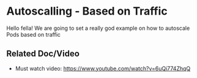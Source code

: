 # Autoscalling - Based on Traffic

Hello fella! We are going to set a really god example on how to autoscale Pods based on traffic

## Related Doc/Video

- Must watch video: https://www.youtube.com/watch?v=6uQi774ZhqQ